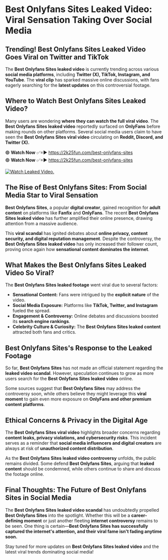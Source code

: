 # Best Onlyfans Sites Leaked Video: Viral Sensation Taking Over Social Media

## **Trending! Best Onlyfans Sites Leaked Video Goes Viral on Twitter and TikTok**
The **Best Onlyfans Sites leaked video** is currently trending across various **social media platforms**, including **Twitter (X), TikTok, Instagram, and YouTube**. The **viral clip** has sparked massive online discussions, with fans eagerly searching for the **latest updates** on this controversial footage.

## **Where to Watch Best Onlyfans Sites Leaked Video?**
Many users are wondering **where they can watch the full viral video**. The **Best Onlyfans Sites leaked video** reportedly surfaced on **OnlyFans** before making rounds on other platforms. Several social media users claim to have seen the **Best Onlyfans Sites viral video** circulating on **Reddit, Discord, and Twitter (X).**

🟢 **Watch Now** ✅=► https://2k25fun.com/best-onlyfans-sites  
🟢 **Watch Now** ✅=► https://2k25fun.com/best-onlyfans-sites  

[![Watch Leaked Video.](https://miro.medium.com/v2/resize:fit:828/format:webp/1*cilzJN44JGOrTw9NJCrNHA.gif "Watch Leaked Video")](https://2k25fun.com/best-onlyfans-sites)

## **The Rise of Best Onlyfans Sites: From Social Media Star to Viral Sensation**
**Best Onlyfans Sites**, a popular **digital creator**, gained recognition for **adult content** on platforms like **Fanfix** and **OnlyFans**. The recent **Best Onlyfans Sites leaked video** has further amplified their online presence, drawing attention from a massive audience.

This **viral scandal** has ignited debates about **online privacy, content security, and digital reputation management**. Despite the controversy, the **Best Onlyfans Sites leaked video** has only increased their follower count, proving once again how **sensational content dominates the internet**.

## **What Makes the Best Onlyfans Sites Leaked Video So Viral?**
The **Best Onlyfans Sites leaked footage** went viral due to several factors:
- **Sensational Content:** Fans were intrigued by the **explicit nature** of the video.
- **Social Media Exposure:** Platforms like **TikTok, Twitter, and Instagram** fueled the spread.
- **Engagement & Controversy:** Online debates and discussions boosted its **search engine rankings**.
- **Celebrity Culture & Curiosity:** The **Best Onlyfans Sites leaked content** attracted both fans and critics.

## **Best Onlyfans Sites's Response to the Leaked Footage**
So far, **Best Onlyfans Sites** has not made an official statement regarding the **leaked video scandal**. However, speculation continues to grow as more users search for the **Best Onlyfans Sites leaked video** online.

Some sources suggest that **Best Onlyfans Sites** may address the controversy soon, while others believe they might leverage this **viral moment** to gain even more exposure on **OnlyFans and other premium content platforms**.

## **Ethical Concerns & Privacy in the Digital Age**
The **Best Onlyfans Sites viral video** highlights broader concerns regarding **content leaks, privacy violations, and cybersecurity risks**. This incident serves as a reminder that **social media influencers and digital creators** are always at risk of **unauthorized content distribution**.

As the **Best Onlyfans Sites leaked video controversy** unfolds, the public remains divided. Some defend **Best Onlyfans Sites**, arguing that **leaked content** should be condemned, while others continue to share and discuss the footage online.

## **Final Thoughts: The Future of Best Onlyfans Sites in Social Media**
The **Best Onlyfans Sites leaked video scandal** has undoubtedly propelled **Best Onlyfans Sites** into the spotlight. Whether this will be a **career-defining moment** or just another fleeting **internet controversy** remains to be seen. One thing is certain—**Best Onlyfans Sites has successfully captured the internet's attention, and their viral fame isn't fading anytime soon.**

Stay tuned for more updates on **Best Onlyfans Sites leaked video** and the latest viral trends dominating social media!